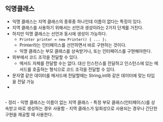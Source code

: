

## 익명클래스

- 익명 클래스는 지역 클래스의 종류중 하나인데 이름이 없다는 특징이 있다.
- 지역 클래스를 사용하기 위해서는 선언과 생성이라는 2가지 단계를 거친다.
- 하지만 익명 클래스는 선언과 동시에 생성이 가능하다.
	- `Printer printer = new Printer() { ... };`
	- Printer라는 인터페이스를 선언하면서 바로 구현하는 것이다.
	- 익명 클래스는 부모 클래스를 상속받거나, 또는 인터페이스를 구현해야한다.
- 외부에서 코드 조각을 전달할 수 있다.
	- 메서드 자체를 전달할 수는 없다. 대신 인스턴스를 전달하고 인스턴스에 있는 메서드를 호출하는 형식으로 코드 조각을 전달할 수 있다.
-  문자열 같은 데이터를 메서드에 전달할때는 String,int와 같은 데이터에 맞는 타입을 전달 가능
- 
<br>
- 정리
	- 익명 클래스는 이름이 없는 지역 클래스
	- 특정 부모 클래스(인터페이스)를 상속받고 바로 생성하는 경우 사용함
	- 지역 클래스가 일회성으로 사용되는 경우나 간단한 구현을 제공할 때 사용한다. 
	

